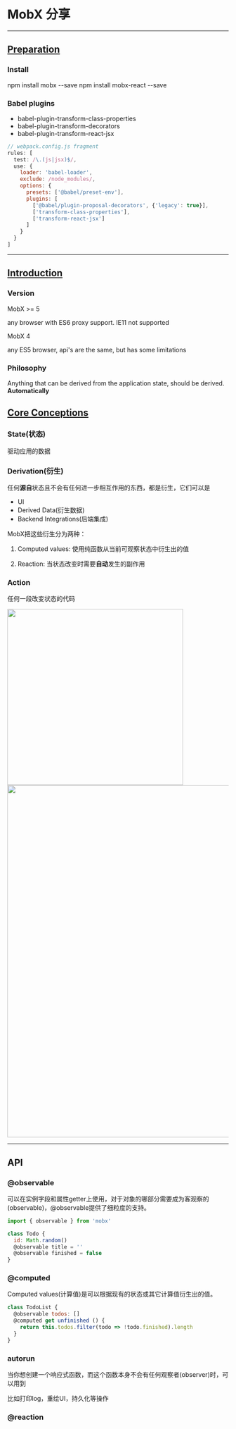 # MobX 分享

---

## [Preparation](#preparation)

### Install

npm install mobx --save
npm install mobx-react --save

### Babel plugins

- babel-plugin-transform-class-properties
- babel-plugin-transform-decorators
- babel-plugin-transform-react-jsx

```javascript
// webpack.config.js fragment
rules: [
  test: /\.(js|jsx)$/,
  use: {
    loader: 'babel-loader',
    exclude: /node_modules/,
    options: {
      presets: ['@babel/preset-env'],
      plugins: [
        ['@babel/plugin-proposal-decorators', {'legacy': true}],
        ['transform-class-properties'],
        ['transform-react-jsx']
      ]
    }
  }
]
```

---

## [Introduction](#introduction)

### Version

MobX >= 5

any browser with ES6 proxy support. IE11 not supported

MobX 4

any ES5 browser, api's are the same, but has some limitations

### Philosophy

Anything that can be derived from the application state, should be derived. **Automatically**

## [Core Conceptions](#core-conceptions)

### State(状态)

驱动应用的数据

### Derivation(衍生)

任何**源自**状态且不会有任何进一步相互作用的东西，都是衍生，它们可以是

- UI
- Derived Data(衍生数据)
- Backend Integrations(后端集成)

MobX把这些衍生分为两种：

1. Computed values: 使用纯函数从当前可观察状态中衍生出的值

2. Reaction: 当状态改变时需要**自动**发生的副作用

### Action

任何一段改变状态的代码

<img src="https://mobx.js.org/getting-started-assets/overview.png" height="400px" />

<img src="https://mobx.js.org/docs/flow.png" width="800px" />

---

## API

### @observable

可以在实例字段和属性getter上使用，对于对象的哪部分需要成为客观察的(observable)，@observable提供了细粒度的支持。

```javascript
import { observable } from 'mobx'

class Todo {
  id: Math.random()
  @observable title = ''
  @observable finished = false
}
```

### @computed

Computed values(计算值)是可以根据现有的状态或其它计算值衍生出的值。

```javascript
class TodoList {
  @observable todos: []
  @computed get unfinished () {
    return this.todos.filter(todo => !todo.finished).length
  }
}
```

### autorun

当你想创建一个响应式函数，而这个函数本身不会有任何观察者(observer)时，可以用到

比如打印log，重绘UI，持久化等操作

### @reaction
